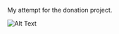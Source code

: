 My attempt for the donation project.

![Alt Text](https://media.giphy.com/media/8m8yLsUFDI8DmSdBNc/giphy.gif)
